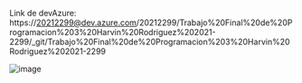 Link de devAzure: https://20212299@dev.azure.com/20212299/Trabajo%20Final%20de%20Programacion%203%20Harvin%20Rodriguez%202021-2299/_git/Trabajo%20Final%20de%20Programacion%203%20Harvin%20Rodriguez%202021-2299

![image](https://github.com/user-attachments/assets/42b56f3d-637f-4314-bc3d-4bfcae47bee7)

